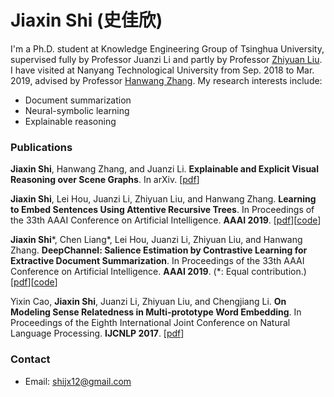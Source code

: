 # Jiaxin Shi (史佳欣)

I'm a Ph.D. student at Knowledge Engineering Group of Tsinghua University, supervised fully by Professor Juanzi Li and partly by Professor [Zhiyuan Liu](http://nlp.csai.tsinghua.edu.cn/~lzy/index.html). I have visited at Nanyang Technological University from Sep. 2018 to Mar. 2019, advised by Professor [Hanwang Zhang](http://www.ntu.edu.sg/home/hanwangzhang/#aboutme). My research interests include:
- Document summarization
- Neural-symbolic learning
- Explainable reasoning

### Publications
**Jiaxin Shi**, Hanwang Zhang, and Juanzi Li. **Explainable and Explicit Visual Reasoning over Scene Graphs**. In arXiv.
[[pdf](https://arxiv.org/abs/1812.01855)]

**Jiaxin Shi**, Lei Hou, Juanzi Li, Zhiyuan Liu, and Hanwang Zhang. **Learning to Embed Sentences Using Attentive Recursive Trees**. In Proceedings of the 33th AAAI Conference on Artificial Intelligence. **AAAI 2019**.
[[pdf](https://arxiv.org/abs/1811.02338)][[code](https://github.com/shijx12/AR-Tree)]


**Jiaxin Shi**\*, Chen Liang\*, Lei Hou, Juanzi Li, Zhiyuan Liu, and Hanwang Zhang. **DeepChannel: Salience Estimation by Contrastive Learning for Extractive Document Summarization**. In Proceedings of the 33th AAAI Conference on Artificial Intelligence. **AAAI 2019**. (*: Equal contribution.)
[[pdf](https://arxiv.org/abs/1811.02394)][[code](https://github.com/lliangchenc/DeepChannel)]

Yixin Cao, **Jiaxin Shi**, Juanzi Li, Zhiyuan Liu, and Chengjiang Li. **On Modeling Sense Relatedness in Multi-prototype Word Embedding**. In Proceedings of the Eighth International Joint Conference on Natural Language Processing. **IJCNLP 2017**.
[[pdf](http://aclweb.org/anthology/I17-1024)]


### Contact
- Email: shijx12@gmail.com
